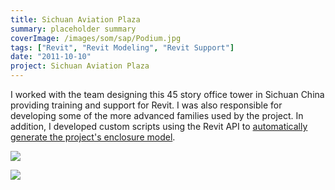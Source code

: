 ```yaml
---
title: Sichuan Aviation Plaza
summary: placeholder summary
coverImage: /images/som/sap/Podium.jpg
tags: ["Revit", "Revit Modeling", "Revit Support"]
date: "2011-10-10"
project: Sichuan Aviation Plaza
---
```


I worked with the team designing this 45 story office tower in Sichuan China providing training and support for Revit. I was also responsible for developing some of the more advanced families used by the project. In addition, I developed custom scripts using the Revit API to [automatically generate the project's enclosure model](/projects/som/sap-enclosure).

![](/images/som/sap/Full-Tower.jpg)

![](/images/som/sap/Building-Section-3d.jpg)
